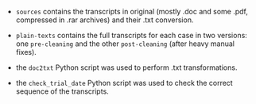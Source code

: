 * `sources` contains the transcripts in original (mostly .doc and some .pdf, compressed in .rar archives) and their .txt conversion.

* `plain-texts` contains the full transcripts for each case in two versions: one `pre-cleaning` and the other `post-cleaning` (after heavy manual fixes).

* the `doc2txt` Python script was used to perform .txt transformations.

* the `check_trial_date` Python script was used to check the correct sequence of the transcripts.

